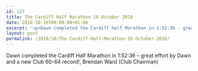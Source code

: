 ```yaml
---
id: 127
title: The Cardiff Half Marathon 16 October 2010
date: 2010-10-16T09:00:00+01:00
excerpt: '<p>Dawn completed the Cardiff Half Marathon in 1:52:36 - great effort by Dawn and a new Club 60-64 record!, Brendan Ward (Club Chairman)</p>'
layout: post
permalink: /2010/10/The-Cardiff-Half-Marathon-16-October-2010/
---
```

Dawn completed the Cardiff Half Marathon in 1:52:36 &#8211; great effort by Dawn and a new Club 60-64 record!, Brendan Ward (Club Chairman)
